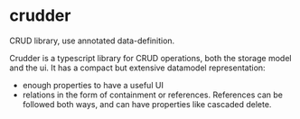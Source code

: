 # crudder
CRUD library, use annotated data-definition.

Crudder is a typescript library for CRUD operations, both the storage model and the ui.
It has a compact but extensive datamodel representation:
- enough properties to have a useful UI
- relations in the form of containment or references. References can be followed both ways, and can have properties like cascaded delete.
